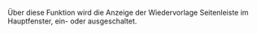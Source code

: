 Über diese Funktion wird die Anzeige der Wiedervorlage Seitenleiste im Hauptfenster, ein- oder ausgeschaltet.
